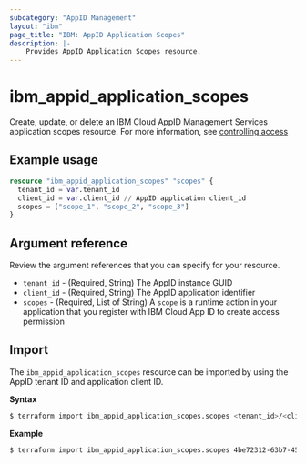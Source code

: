 ```yaml
---
subcategory: "AppID Management"
layout: "ibm"
page_title: "IBM: AppID Application Scopes"
description: |-
    Provides AppID Application Scopes resource.
---
```


# ibm_appid_application_scopes

Create, update, or delete an IBM Cloud AppID Management Services application scopes resource. For more information, see [controlling access](https://cloud.ibm.com/docs/appid?topic=appid-access-control&interface=api)

## Example usage

```terraform
resource "ibm_appid_application_scopes" "scopes" {
  tenant_id = var.tenant_id
  client_id = var.client_id // AppID application client_id
  scopes = ["scope_1", "scope_2", "scope_3"]
}
```

## Argument reference
Review the argument references that you can specify for your resource.

- `tenant_id` - (Required, String) The AppID instance GUID
- `client_id` - (Required, String) The AppID application identifier
- `scopes` - (Required, List of String) A `scope` is a runtime action in your application that you register with IBM Cloud App ID to create access permission

## Import

The `ibm_appid_application_scopes` resource can be imported by using the AppID tenant ID and application client ID.

**Syntax**

```bash
$ terraform import ibm_appid_application_scopes.scopes <tenant_id>/<client_id>
```
**Example**

```bash
$ terraform import ibm_appid_application_scopes.scopes 4be72312-63b7-45fa-9b58-3ae6cd2c90e7/ace469ef-5e1a-4991-8a65-2201b1c5c362
```
